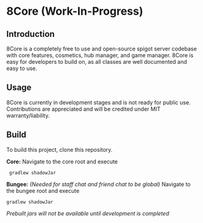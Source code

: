 # 8Core (Work-In-Progress)

## Introduction
8Core is a completely free to use and open-source spigot server codebase with core features, cosmetics, hub manager, and game manager.
8Core is easy for developers to build on, as all classes are well documented and easy to use.

## Usage
8Core is currently in development stages and is not ready for public use. Contributions are appreciated and will be credited under MIT warranty/liability.

## Build
To build this project, clone this repository.

**Core:**
Navigate to the core root and execute
   
     gradlew shadowJar

**Bungee:** *(Needed for staff chat and friend chat to be global)*
Navigate to the bungee root and execute

    gradlew shadowJar

*Prebuilt jars will not be available until development is completed*
